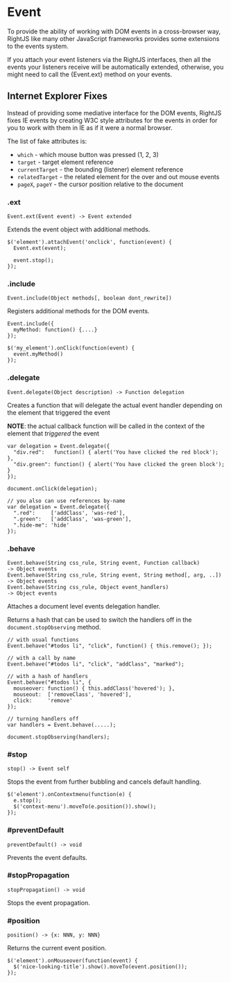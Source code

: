 # Event

To provide the ability of working with DOM events in a cross-browser way,
RightJS like many other JavaScript frameworks provides some extensions to the
events system.

If you attach your event listeners via the RightJS interfaces, then all the
events your listeners receive will be automatically extended, otherwise, you
might need to call the {Event.ext} method on your events.

## Internet Explorer Fixes

Instead of providing some mediative interface for the DOM events, RightJS fixes 
IE events by creating W3C style attributes for the events in order for you to
work with them in IE as if it were a normal browser.

The list of fake attributes is:

* `which` - which mouse button was pressed (1, 2, 3)
* `target` - target element reference
* `currentTarget` - the bounding (listener) element reference
* `relatedTarget` - the related element for the over and out mouse events
* `pageX`, `pageY` - the cursor position relative to the document
 
### .ext

    Event.ext(Event event) -> Event extended

Extends the event object with additional methods.
  
    $('element').attachEvent('onclick', function(event) {
      Event.ext(event);
      
      event.stop();
    });

    
### .include

    Event.include(Object methods[, boolean dont_rewrite])

Registers additional methods for the DOM events.

    Event.include({
      myMethod: function() {....}
    });

    $('my_element').onClick(function(event) {
      event.myMethod()
    });


### .delegate

    Event.delegate(Object description) -> Function delegation

Creates a function that will delegate the actual event handler
depending on the element that triggered the event

__NOTE__: the actual callback function will be called in the context
of the element that _triggered_ the event

    var delegation = Event.delegate({
      "div.red":   function() { alert('You have clicked the red block'); },
      "div.green": function() { alert('You have clicked the green block'); }
    });

    document.onClick(delegation);

    // you also can use references by-name
    var delegation = Event.delegate({
      ".red":     ['addClass', 'was-red'],
      ".green":   ['addClass', 'was-green'],
      ".hide-me": 'hide'
    });
    

### .behave

    Event.behave(String css_rule, String event, Function callback)        -> Object events
    Event.behave(String css_rule, String event, String method[, arg, ..]) -> Object events
    Event.behave(String css_rule, Object event_handlers)                  -> Object events

Attaches a document level events delegation handler.

Returns a hash that can be used to switch the handlers off in the
`document.stopObserving` method.

    // with usual functions
    Event.behave("#todos li", "click", function() { this.remove(); });

    // with a call by name
    Event.behave("#todos li", "click", "addClass", "marked");

    // with a hash of handlers
    Event.behave("#todos li", {
      mouseover: function() { this.addClass('hovered'); },
      mouseout:  ['removeClass', 'hovered'],
      click:     'remove'
    });

    // turning handlers off
    var handlers = Event.behave(.....);

    document.stopObserving(handlers);



### #stop

    stop() -> Event self

Stops the event from further bubbling and cancels default handling.

    $('element').onContextmenu(function(e) {
      e.stop();
      $('context-menu').moveTo(e.position()).show();
    });


### #preventDefault

    preventDefault() -> void

Prevents the event defaults.
  

### #stopPropagation

    stopPropagation() -> void

Stops the event propagation.


### #position

    position() -> {x: NNN, y: NNN}

Returns the current event position.

    $('element').onMouseover(function(event) {
      $('nice-looking-title').show().moveTo(event.position());
    });


